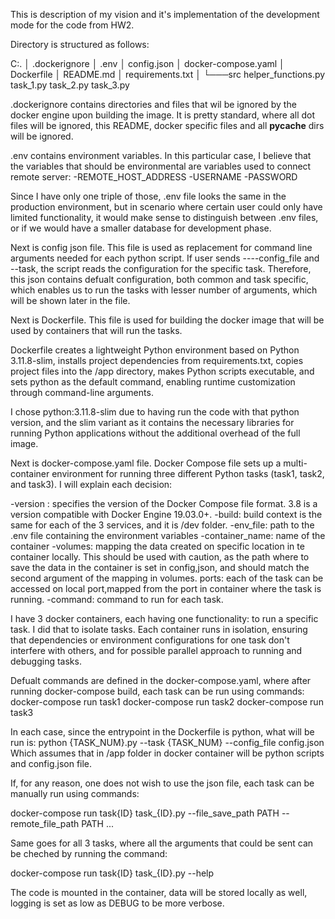 This is description of my vision and it's implementation of the development mode for the code from HW2. 

Directory is structured as follows:

C:.
│   .dockerignore
│   .env
│   config.json
│   docker-compose.yaml
│   Dockerfile
│   README.md
│   requirements.txt
│
└───src
        helper_functions.py
        task_1.py
        task_2.py
        task_3.py

.dockerignore contains directories and files that wil be ignored by the docker engine upon building the image. It is pretty standard, where all dot files will be ignored, this README, docker specific files and all __pycache__ dirs will be ignored.

.env contains environment variables. In this particular case, I believe that the variables that should be environmental are variables used to connect remote server:
   -REMOTE_HOST_ADDRESS
   -USERNAME
   -PASSWORD

Since I have only one triple of those, .env file looks the same in the production environment, but in scenario where certain user could only have limited functionality, it would make sense to distinguish between .env files, or if we would have a smaller database for development phase.

Next is config json file. This file is used as replacement for command line arguments needed for each python script. If user sends ----config_file and --task, the script reads the configuration for the specific task. Therefore, this json contains defualt configuration, both common and task specific, which enables us to run the tasks with lesser number of arguments, which will be shown later in the file.

Next is Dockerfile. This file is used for building the docker image that will be used by containers that will run the tasks. 

Dockerfile creates a lightweight Python environment based on Python 3.11.8-slim, installs project dependencies from requirements.txt, copies project files into the /app directory, makes Python scripts executable, and sets python as the default command, enabling runtime customization through command-line arguments.

I chose python:3.11.8-slim due to having run the code with that python version,  and the slim variant as it contains the necessary libraries for running Python applications without the additional overhead of the full image.

Next is docker-compose.yaml file. Docker Compose file sets up a multi-container environment for running three different Python tasks (task1, task2, and task3). I will explain each decision:

-version : specifies the version of the Docker  Compose file format. 3.8 is a version compatible with Docker Engine 19.03.0+. 
-build: build context is the same for each of the 3 services, and it is /dev folder.
-env_file: path to the .env file containing the environment variables
-container_name: name of the container
-volumes: mapping the data created on specific location in te container locally. This should be used with caution, as the path where to save the data in the container is set in config,json, and should match the second argument of the mapping in volumes.
ports: each of the task can be accessed on local port,mapped from the port in container where the task is running.
-command: command to run for each task.

I have 3 docker containers, each having one functionality: to run a specific task.
I did that to isolate tasks. Each container runs in isolation, ensuring that dependencies or environment configurations for one task don't interfere with others, and for possible parallel approach to running and debugging tasks.

Defualt commands are defined in the docker-compose.yaml, where after running docker-compose build, each task can be run using commands:
   docker-compose run task1
   docker-compose run task2
   docker-compose run task3

In each case, since the entrypoint in the Dockerfile is python, what will be run is:
   python {TASK_NUM}.py --task {TASK_NUM} --config_file config.json
Which assumes that in /app folder in docker container will be python scripts and config.json file.

If, for any reason, one does not wish to use the json file, each task can be manually run using commands:

docker-compose run task{ID} task_{ID}.py  --file_save_path PATH --remote_file_path PATH ...

Same goes for all 3 tasks, where all the arguments that could be sent can be cheched by running the command: 

docker-compose run task{ID} task_{ID}.py --help


The code is mounted in the container, data will be stored locally as well, logging is set as low as DEBUG to be more verbose.
